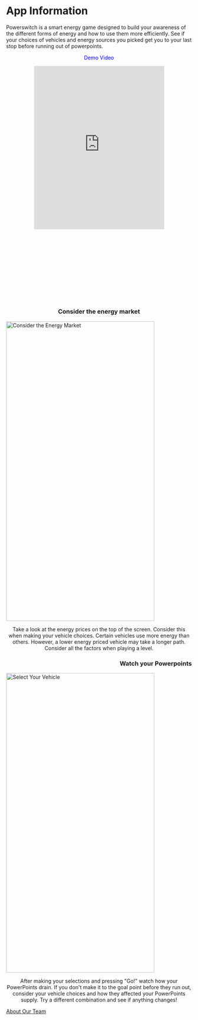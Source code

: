 # App Information
<p>
  Powerswitch is a smart energy game designed to build your awareness of the different forms of energy and how to use them more efficiently. See if your choices of vehicles and energy sources you picked get you to your last stop before running out of powerpoints. 
</p>

<p align="center">
  <span style="color:blue"> Demo Video </span> 
</p>

<div style="padding:125.32% 0 0 0;position:relative;"><iframe src="https://player.vimeo.com/video/266429583" style="position:absolute;top:0;left:15%;width:70%;height:70%;" frameborder="0" webkitallowfullscreen mozallowfullscreen allowfullscreen></iframe></div><script src="https://player.vimeo.com/api/player.js"></script>

<h3 align="center">
  Consider the energy market
</h3>
<img style="width: 402px; height: 810px;" align = "center" alt="Consider the Energy Market" title="Keyart-web" src="https://user-images.githubusercontent.com/18518060/39225015-196980d0-4818-11e8-91d1-c61ae381eb60.png">

<p align="center">
  Take a look at the energy prices on the top of the screen. Consider this when making your vehicle choices. Certain vehicles use more energy than others. However, a lower energy priced vehicle may take a longer path. Consider all the factors when playing a level.
</p>

<h3 align="right">
  Watch your Powerpoints
</h3>
<img style="width: 402px; height: 810px;" align = "center" alt="Select Your Vehicle" title="Keyart-web" src="https://user-images.githubusercontent.com/18518060/39225017-1bf9008c-4818-11e8-9865-1f62c78355e6.png">

<p align="center">
    After making your selections and pressing "Go!" watch how your PowerPoints drain. If you don't make it to the goal point before they run out, consider your vehicle choices and how they affected your PowerPoints supply. Try a different combination and see if anything changes!
</p>

<a href="https://sccapstone.github.io/PowerSwitchCoders/about" title="About Page"> About Our Team </a>
